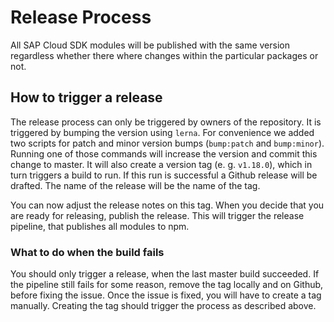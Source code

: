 # Release Process
All SAP Cloud SDK modules will be published with the same version regardless whether there where changes within the particular packages or not.

## How to trigger a release
The release process can only be triggered by owners of the repository. It is triggered by bumping the version using `lerna`. For convenience we added two scripts for patch and minor version bumps (`bump:patch` and `bump:minor`).
Running one of those commands will increase the version and commit this change to master. It will also create a version tag (e. g. `v1.18.0`), which in turn triggers a build to run.
If this run is successful a Github release will be drafted. The name of the release will be the name of the tag.

You can now adjust the release notes on this tag. When you decide that you are ready for releasing, publish the release. This will trigger the release pipeline, that publishes all modules to npm.

### What to do when the build fails
You should only trigger a release, when the last master build succeeded. If the pipeline still fails for some reason, remove the tag locally and on Github, before fixing the issue.
Once the issue is fixed, you will have to create a tag manually. Creating the tag should trigger the process as described above.
